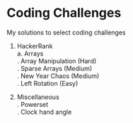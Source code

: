 # Coding Challenges
My solutions to select coding challenges

1. HackerRank  
 a. Arrays  
   . Array Manipulation   (Hard)  
   . Sparse Arrays        (Medium)    
   . New Year Chaos       (Medium)  
   . Left Rotation        (Easy)  

2. Miscellaneous  
   . Powerset  
   . Clock hand angle  